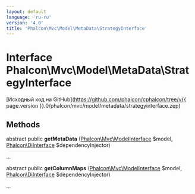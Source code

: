 ```yaml
---
layout: default
language: 'ru-ru'
version: '4.0'
title: 'Phalcon\Mvc\Model\MetaData\StrategyInterface'
---
```


# Interface **Phalcon\Mvc\Model\MetaData\StrategyInterface**

[Исходный код на GitHub](https://github.com/phalcon/cphalcon/tree/v{{ page.version }}.0/phalcon/mvc/model/metadata/strategyinterface.zep)

## Methods

abstract public **getMetaData** ([Phalcon\Mvc\ModelInterface](Phalcon_Mvc_ModelInterface) $model, [Phalcon\DiInterface](Phalcon_DiInterface) $dependencyInjector)

...

abstract public **getColumnMaps** ([Phalcon\Mvc\ModelInterface](Phalcon_Mvc_ModelInterface) $model, [Phalcon\DiInterface](Phalcon_DiInterface) $dependencyInjector)

...